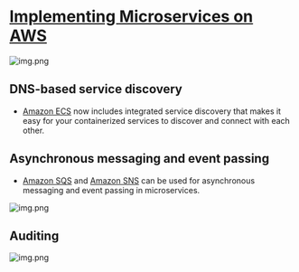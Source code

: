 
# [Implementing Microservices on AWS](https://docs.aws.amazon.com/whitepapers/latest/microservices-on-aws/microservices-on-aws.html)

![img.png](https://docs.aws.amazon.com/whitepapers/latest/microservices-on-aws/images/image3.png)

## DNS-based service discovery
- [Amazon ECS](../3_InfraAutomation/AmazonECS/Readme.md) now includes integrated service discovery that makes it easy for your containerized services to discover and connect with each other. 

## Asynchronous messaging and event passing
- [Amazon SQS](../5_MessageBrokerServices/AmazonSQS.md) and [Amazon SNS](../5_MessageBrokerServices/AmazonSNS.md) can be used for asynchronous messaging and event passing in microservices.

![img.png](https://docs.aws.amazon.com/whitepapers/latest/microservices-on-aws/images/image8.png)

## Auditing
![img.png](https://docs.aws.amazon.com/whitepapers/latest/microservices-on-aws/images/image16.png)
